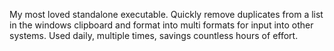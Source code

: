 My most loved standalone executable.  Quickly remove duplicates from a list in the windows clipboard and format into multi formats for input into other systems.  Used daily, multiple times, savings countless hours of effort.
